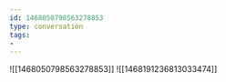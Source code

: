 ```yaml
---
id: 1468050798563278853
type: conversation
tags:
- 
---
```

![[1468050798563278853]]
![[1468191236813033474]]

